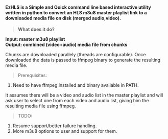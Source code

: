 #### EzHLS is a Simple and Quick command line based interactive utility written in python to convert an HLS m3u8 master playlist link to a downloaded media file on disk (merged audio,video).

>**What does it do?**

**Input: master m3u8 playlist**  
**Output: combined (video+audio) media file from chunks**

Chunks are downloaded parallely (threads are configurable).
Once downloaded the data is passed to ffmpeg binary to generate the resulting media file.

>Prerequisites:
1. Need to have ffmpeg installed and binary available in PATH.

It assumes there will be a video and audio list in the master playlist and will ask user to select one from each video and audio list, giving him the resulting media file using ffmpeg.

>TODO:
1. Resume support/better failure handling.
2. More m3u8 options to user and support for them.
